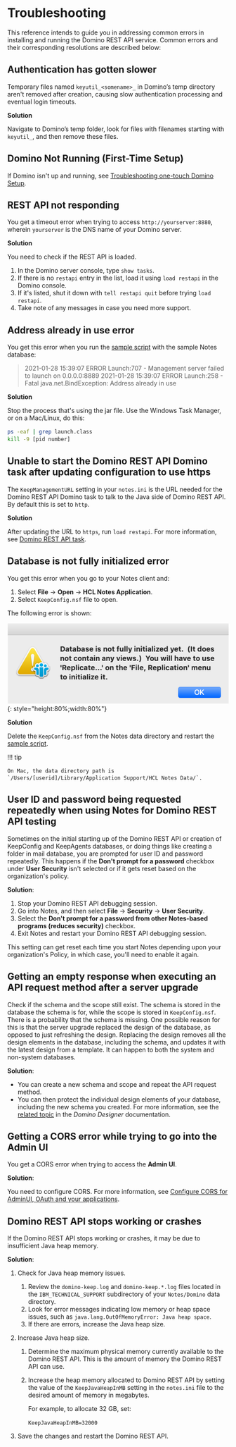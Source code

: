 # Troubleshooting

This reference intends to guide you in addressing common errors in installing and running the Domino REST API service. Common errors and their corresponding resolutions are described below:

## Authentication has gotten slower

Temporary files named `keyutil_<somename>_` in Domino’s temp directory aren't removed after creation, causing slow authentication processing and eventual login timeouts.

**Solution**

Navigate to Domino’s temp folder, look for files with filenames starting with `keyutil_`, and then remove these files.

## Domino Not Running (First-Time Setup)

If Domino isn't up and running, see [Troubleshooting one-touch Domino Setup](https://help.hcltechsw.com/domino/14.0.0/admin/inst_onetouch_troubleshooting.html).

## REST API not responding

You get a timeout error when trying to access `http://yourserver:8880`, wherein `yourserver` is the DNS name of your Domino server.

**Solution**

You need to check if the REST API is loaded.

1. In the Domino server console, type `show tasks`.
2. If there is no `restapi` entry in the list, load it using `load restapi` in the Domino console.
3. If it's listed, shut it down with `tell restapi quit` before trying `load restapi`.
4. Take note of any messages in case you need more support.

<!----8<-- "iskeeprunning.md"-->

## Address already in use error

You get this error when you run the [sample script](../references/downloads.md) with the sample Notes database:

> 2021-01-28 15:39:07 ERROR Launch:707 - Management server failed to launch on 0.0.0.0:8889
> 2021-01-28 15:39:07 ERROR Launch:258 - Fatal
> java.net.BindException: Address already in use

**Solution**

Stop the process that's using the jar file. Use the Windows Task Manager, or on a Mac/Linux, do this:

```bash
ps -eaf | grep launch.class
kill -9 [pid number]
```

## Unable to start the Domino REST API Domino task after updating configuration to use https

The `KeepManagementURL` setting in your `notes.ini` is the URL needed for the Domino REST API Domino task to talk to the Java side of Domino REST API. By default this is set to `http`. 

**Solution**

After updating the URL to `https`, run `load restapi`. For more information, see [Domino REST API task](../references/usingdominorestapi/restapitask.md).

## Database is not fully initialized error

You get this error when you go to your Notes client and:

1. Select **File** &rarr; **Open** &rarr; **HCL Notes Application**.
2. Select `KeepConfig.nsf` file to open.

The following error is shown:

![KeepConfigDBError](../assets/images/KeepConfigError.png){: style="height:80%;width:80%"}

**Solution**

Delete the `KeepConfig.nsf` from the Notes data directory and restart the [sample script](../references/downloads.md).

<!-- prettier-ignore -->
!!! tip

    On Mac, the data directory path is `/Users/[userid]/Library/Application Support/HCL Notes Data/`.

## User ID and password being requested repeatedly when using Notes for Domino REST API testing

Sometimes on the initial starting up of the Domino REST API or creation of KeepConfig and KeepAgents databases, or doing things like creating a folder in mail database, you are prompted for user ID and password repeatedly. This happens if the **Don't prompt for a password** checkbox under **User Security** isn't selected or if it gets reset based on the organization's policy.

**Solution**:

1. Stop your Domino REST API debugging session.
2. Go into Notes, and then select **File** &rarr; **Security** &rarr; **User Security**.
3. Select the **Don't prompt for a password from other Notes-based programs (reduces security)** checkbox.
4. Exit Notes and restart your Domino REST API debugging session.

This setting can get reset each time you start Notes depending upon your organization's Policy, in which case, you'll need to enable it again.

## Getting an empty response when executing an API request method after a server upgrade

Check if the schema and the scope still exist. The schema is stored in the database the schema is for, while the scope is stored in `KeepConfig.nsf`. There is a probability that the schema is missing. One possible reason for this is that the server upgrade replaced the design of the database, as opposed to just refreshing the design. Replacing the design removes all the design elements in the database, including the schema, and updates it with the latest design from a template. It can happen to both the system and non-system databases.

**Solution**:

- You can create a new schema and scope and repeat the API request method.  
- You can then protect the individual design elements of your database, including the new schema you created. For more information, see the [related topic](https://help.hcl-software.com/dom_designer/14.0.0/basic/H_TO_COPY_AN_INDIVIDUAL_DESIGN_ELEMENT_STEPS_MIDTOPIC_182746832029234956.html) in the *Domino Designer* documentation.

## Getting a CORS error while trying to go into the Admin UI

You get a CORS error when trying to access the **Admin UI**.

**Solution**:

You need to configure CORS. For more information, see [Configure CORS for AdminUI, OAuth and your applications](../howto/install/cors.md).

## Domino REST API stops working or crashes

If the Domino REST API stops working or crashes, it may be due to insufficient Java heap memory.

**Solution**:

1. Check for Java heap memory issues.

    1. Review the `domino-keep.log` and `domino-keep.*.log` files located in the `IBM_TECHNICAL_SUPPORT` subdirectory of your `Notes/Domino` data directory.
    2. Look for error messages indicating low memory or heap space issues, such as `java.lang.OutOfMemoryError: Java heap space`.
    3. If there are errors, increase the Java heap size.

2. Increase Java heap size.

    1. Determine the maximum physical memory currently available to the Domino REST API. This is the amount of memory the Domino REST API can use.
    2. Increase the heap memory allocated to Domino REST API by setting the value of the `KeepJavaHeapInMB` setting in the `notes.ini` file to the desired amount of memory in megabytes.

        For example, to allocate 32 GB, set:

        `KeepJavaHeapInMB=32000`

3. Save the changes and restart the Domino REST API.
